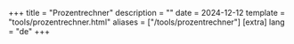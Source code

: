 +++
title = "Prozentrechner"
description = ""
date = 2024-12-12
template = "tools/prozentrechner.html"
aliases = ["/tools/prozentrechner"]
[extra]
lang = "de"
+++